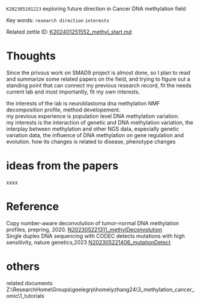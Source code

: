  `K202305191223` exploring future direction in Cancer DNA methylation field
 
 Key words: `research direction` `interests` 
 
Related zettle ID: [K202401251552_methyl_start.md](https://github.com/yz46606/zettle_yz/blob/main/K202401251552_methyl_start.md)
 
# Thoughts
Since the privous work on SMAD9 project is almost done, so I plan to read and summarize some related papers on the field, and trying to figure out a standing point that 
can connect my previous research record, fit the needs current lab and most importantly, fit my own interests.  

the interests of the lab is neuroblastoma dna methylation NMF decomposition profile, method developement.  
my previous experience is population level DNA methylation variation.  
my interests is the interaction of genetic and DNA methylation variation, the interplay between methylation and other NGS data, especially genetic variation data, the influence of DNA methylation on gene regulation and evolution. how its changes is related to disease, phenotype changes  

# ideas from the papers
xxxx

# Reference
Copy number-aware deconvolution of tumor-normal DNA methylation profiles, prepring, 2020. [N202305221311_methylDeconvolution](https://github.com/yz46606/paper_note/blob/main/N202305221311_methylDeconvolution.md)  
Single duplex DNA sequencing with CODEC detects mutations with high sensitivity, nature genetics,2023 [N202305221406_mutationDetect](https://github.com/yz46606/paper_note/blob/main/N202305221406_mutationDetect.md)  

# others
related documents
Z:\ResearchHome\Groups\geelegrp\home\yzhang24\3_methylation_cancer_omic\1_tutorials

